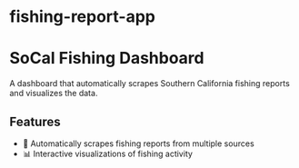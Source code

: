 # fishing-report-app
# SoCal Fishing Dashboard

A dashboard that automatically scrapes Southern California fishing reports and visualizes the data.

## Features

- 🎣 Automatically scrapes fishing reports from multiple sources
- 📊 Interactive visualizations of fishing activity

